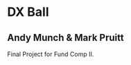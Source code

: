 DX Ball
=======

Andy Munch & Mark Pruitt
------------------------


Final Project for Fund Comp II.
